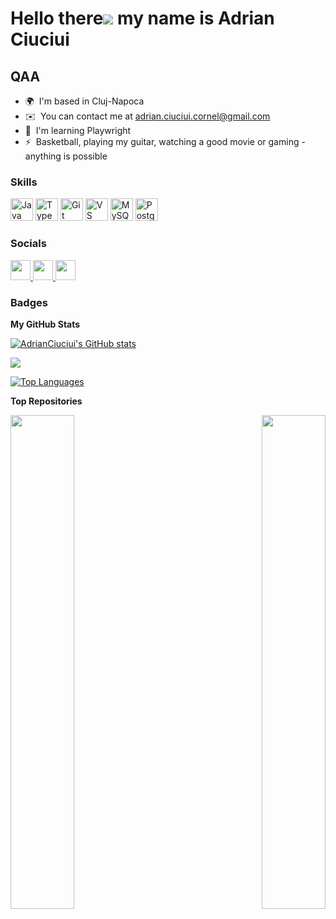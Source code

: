 Hello there![](https://user-images.githubusercontent.com/18350557/176309783-0785949b-9127-417c-8b55-ab5a4333674e.gif) my name is Adrian Ciuciui
======================================================================================================================================

QAA
---

* 🌍  I'm based in Cluj-Napoca
* ✉️  You can contact me at [adrian.ciuciui.cornel@gmail.com](mailto:adrian.ciuciui.cornel@gmail.com)
* 🧠  I'm learning Playwright
* ⚡  Basketball, playing my guitar, watching a good movie or gaming - anything is possible

### Skills

<p align="left">
<a href="https://www.oracle.com/java/" target="_blank" rel="noreferrer"><img src="https://raw.githubusercontent.com/danielcranney/readme-generator/main/public/icons/skills/java-colored.svg" width="36" height="36" alt="Java" /></a>
<a href="https://www.typescriptlang.org/" target="_blank" rel="noreferrer"><img src="https://raw.githubusercontent.com/danielcranney/readme-generator/main/public/icons/skills/typescript-colored.svg" width="36" height="36" alt="TypeScript" /></a>
<a href="https://git-scm.com/" target="_blank" rel="noreferrer"><img src="https://raw.githubusercontent.com/danielcranney/readme-generator/main/public/icons/skills/git-colored.svg" width="36" height="36" alt="Git" /></a>
<a href="https://code.visualstudio.com/" target="_blank" rel="noreferrer"><img src="https://raw.githubusercontent.com/danielcranney/readme-generator/main/public/icons/skills/visualstudiocode.svg" width="36" height="36" alt="VS Code" /></a>
<a href="https://www.mysql.com/" target="_blank" rel="noreferrer"><img src="https://raw.githubusercontent.com/danielcranney/readme-generator/main/public/icons/skills/mysql-colored.svg" width="36" height="36" alt="MySQL" /></a>
<a href="https://www.postgresql.org/" target="_blank" rel="noreferrer"><img src="https://raw.githubusercontent.com/danielcranney/readme-generator/main/public/icons/skills/postgresql-colored.svg" width="36" height="36" alt="PostgreSQL" /></a></p>


### Socials

<p align="left"> 
  <a href="https://www.github.com/AdrianCiuciui" target="_blank" rel="noreferrer"> <picture> <source media="(prefers-color-scheme: dark)" srcset="https://raw.githubusercontent.com/danielcranney/readme-generator/main/public/icons/socials/github-dark.svg" /> 
    <source media="(prefers-color-scheme: light)" srcset="https://raw.githubusercontent.com/danielcranney/readme-generator/main/public/icons/socials/github.svg" /> 
    <img src="https://raw.githubusercontent.com/danielcranney/readme-generator/main/public/icons/socials/github.svg" width="32" height="32" /> </picture> </a> 
  <a href="https://www.linkedin.com/in/adriancc/" target="_blank" rel="noreferrer"> <picture> <source media="(prefers-color-scheme: dark)" srcset="https://raw.githubusercontent.com/danielcranney/readme-generator/main/public/icons/socials/linkedin-dark.svg" /> 
    <source media="(prefers-color-scheme: light)" srcset="https://raw.githubusercontent.com/danielcranney/readme-generator/main/public/icons/socials/linkedin.svg" /> 
    <img src="https://raw.githubusercontent.com/danielcranney/readme-generator/main/public/icons/socials/linkedin.svg" width="32" height="32" /> </picture> </a> 
  <a href="http://www.medium.com/@ciuciuiadrian" target="_blank" rel="noreferrer"> <picture> <source media="(prefers-color-scheme: dark)" srcset="https://raw.githubusercontent.com/danielcranney/readme-generator/main/public/icons/socials/medium-dark.svg" /> 
    <source media="(prefers-color-scheme: light)" srcset="https://raw.githubusercontent.com/danielcranney/readme-generator/main/public/icons/socials/medium.svg" /> 
    <img src="https://raw.githubusercontent.com/danielcranney/readme-generator/main/public/icons/socials/medium.svg" width="32" height="32" /> </picture> </a></p>


### Badges

<b>My GitHub Stats</b>

<p align="left"> 

<a href="http://www.github.com/AdrianCiuciui"><img src="https://github-readme-stats.vercel.app/api?username=AdrianCiuciui&show_icons=true&hide=&count_private=true&title_color=10b981&text_color=ffffff&icon_color=facc15&bg_color=22272e&hide_border=true&show_icons=true" alt="AdrianCiuciui's GitHub stats" /></a>

<a href="http://www.github.com/AdrianCiuciui"><img src="https://github-readme-streak-stats.herokuapp.com/?user=AdrianCiuciui&stroke=ffffff&background=22272e&ring=10b981&fire=10b981&currStreakNum=ffffff&currStreakLabel=10b981&sideNums=ffffff&sideLabels=ffffff&dates=ffffff&hide_border=true" /></a>

<a href="https://github.com/AdrianCiuciui" align="left"><img src="https://github-readme-stats.vercel.app/api/top-langs/?username=AdrianCiuciui&langs_count=10&title_color=10b981&text_color=ffffff&icon_color=facc15&bg_color=22272e&hide_border=true&locale=en&custom_title=Top%20%Languages" alt="Top Languages" /></a>

</p>

<b>Top Repositories</b>

<div width="100%" align="center">
  <a href="https://github.com/AdrianCiuciui/Selenium-Java-Maven-TestNG-Project" align="left"><img align="left" width="45%" src="https://github-readme-stats.vercel.app/api/pin/?username=AdrianCiuciui&repo=Selenium-Java-Maven-TestNG-Project&title_color=10b981&text_color=ffffff&icon_color=facc15&bg_color=22272e&hide_border=true&locale=en" /></a>
  <a href="https://github.com/AdrianCiuciui/Playwright-Typescript" align="right"><img align="right" width="45%" src="https://github-readme-stats.vercel.app/api/pin/?username=AdrianCiuciui&repo=Playwright-Typescript&title_color=10b981&text_color=ffffff&icon_color=facc15&bg_color=22272e&hide_border=true&locale=en" /></a>
</div><br /><br /><br /><br /><br /><br /><br />
